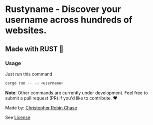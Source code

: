 # Rustyname - Discover your username across hundreds of websites.
## Made with RUST 💖

### Usage

Just run this command
```bash
cargo run -- -u <username>
```


__Note__: Other commands are currently under development. Feel free to submit a pull request (PR) if you'd like to contribute. ❤

Made by: [Christopher Robin Chase](https://github.com/chrischase011)

See [License](License)